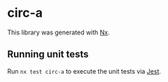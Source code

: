 # circ-a

This library was generated with [Nx](https://nx.dev).

## Running unit tests

Run `nx test circ-a` to execute the unit tests via [Jest](https://jestjs.io).
